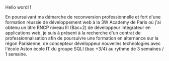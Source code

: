 Hello wordl !

En poursuivant ma démarche de reconversion professionnelle et fort d'une formation réussie de développement web à la 3W Academy de Paris où j'ai obtenu un titre RNCP niveau III (Bac+2) de développeur intégrateur en applications web,  je suis à présent à la recherche d'un contrat de professionnalisation afin de poursuivre une formation en alternance sur la régon Parisienne, de concepteur développeur nouvelles technologies avec l'école Aston école IT du groupe SQLI (bac +3/4) au rythme de 3 semaines / 1 semaine.

<!--
**MaxGsprd/MaxGsprd** is a ✨ _special_ ✨ repository because its `README.md` (this file) appears on your GitHub profile.
<!--
Here are some ideas to get you started:

- 🔭 I’m currently working on ...
- 🌱 I’m currently learning ...
- 👯 I’m looking to collaborate on ...
- 🤔 I’m looking for help with ...
- 💬 Ask me about ...
- 📫 How to reach me: ...
- 😄 Pronouns: ...
- ⚡ Fun fact: ...
-->

